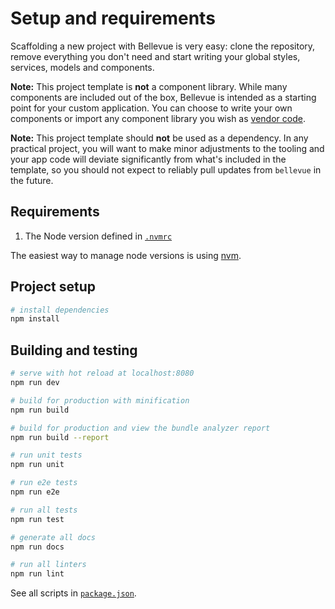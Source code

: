 
# Setup and requirements

Scaffolding a new project with Bellevue is very easy: clone the repository, remove everything you don't need and start writing your global styles, services, models and components.

**Note:** This project template is **not** a component library. While many components are included out of the box, Bellevue is intended as a starting point for your custom application. You can choose to write your own components or import any component library you wish as [vendor code](../app/vendor.md).

**Note:** This project template should **not** be used as a dependency. In any practical project, you will want to make minor adjustments to the tooling and your app code will deviate significantly from what's included in the template, so you should not expect to reliably pull updates from `bellevue` in the future.

## Requirements

1. The Node version defined in [`.nvmrc`](./.nvmrc)

The easiest way to manage node versions is using [nvm](https://github.com/creationix/nvm).

## Project setup

``` bash
# install dependencies
npm install
```

## Building and testing

``` bash
# serve with hot reload at localhost:8080
npm run dev

# build for production with minification
npm run build

# build for production and view the bundle analyzer report
npm run build --report

# run unit tests
npm run unit

# run e2e tests
npm run e2e

# run all tests
npm run test

# generate all docs
npm run docs

# run all linters
npm run lint
```

See all scripts in [`package.json`](./package.json).
